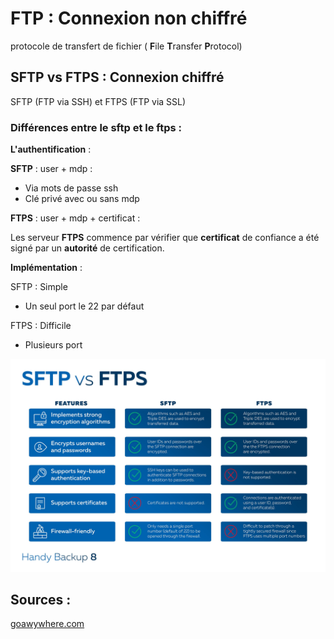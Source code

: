 # FTP : Connexion non chiffré 

protocole de transfert de fichier ( **F**ile **T**ransfer **P**rotocol)
## SFTP vs FTPS : Connexion chiffré

SFTP (FTP via SSH) et FTPS (FTP via SSL)

### Différences entre le sftp et le ftps :

**L'authentification** :

**SFTP** : user + mdp :
- Via mots de passe ssh
- Clé privé avec ou sans mdp

**FTPS** : user + mdp + certificat :

Les serveur **FTPS** commence par vérifier que **certificat** de confiance a été signé par un **autorité** de certification.

**Implémentation** :

SFTP : Simple
- Un seul port le 22 par défaut

FTPS : Difficile
- Plusieurs port

![sftp vs ftps](images/ftp-sftp-ftps.jpg)

## Sources :
[goawywhere.com](https://www.goanywhere.com/fr/blog/sftp-ou-ftps-quel-est-le-meilleur)